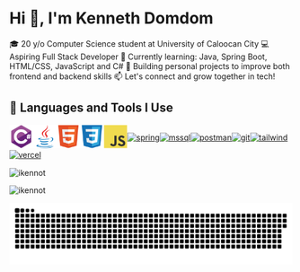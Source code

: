 <h1>Hi 👋, I'm Kenneth Domdom</h1>
<p>🎓 20 y/o Computer Science student at University of Caloocan City 💻 Aspiring Full Stack Developer 🔭 Currently learning: Java, Spring Boot, HTML/CSS, JavaScript and C# 🌱 Building personal projects to improve both frontend and backend skills 📫 Let's connect and grow together in tech!</p>
<h2>🚀 Languages and Tools I Use</h2>
<p style="display: flex; flex-wrap: wrap; gap: 10 px; align-items: center;">
  <!-- C# -->
  <a target="_blank" href="https://raw.githubusercontent.com/devicons/devicon/master/icons/csharp/csharp-original.svg">
    <img src="https://raw.githubusercontent.com/devicons/devicon/master/icons/csharp/csharp-original.svg" alt="csharp" width="42" height="42" />
  </a>

  <!-- Java -->
  <a target="_blank" href="https://raw.githubusercontent.com/devicons/devicon/master/icons/java/java-original.svg">
    <img src="https://raw.githubusercontent.com/devicons/devicon/master/icons/java/java-original.svg" alt="java" width="42" height="42" />
  </a>

  <!-- HTML -->
  <a target="_blank" href="https://raw.githubusercontent.com/devicons/devicon/master/icons/html5/html5-original.svg">
    <img src="https://raw.githubusercontent.com/devicons/devicon/master/icons/html5/html5-original.svg" alt="html" width="42" height="42" />
  </a>

  <!-- CSS -->
  <a target="_blank" href="https://raw.githubusercontent.com/devicons/devicon/master/icons/css3/css3-original.svg">
    <img src="https://raw.githubusercontent.com/devicons/devicon/master/icons/css3/css3-original.svg" alt="css3" width="42" height="42" />
  </a>

  <!-- JavaScript -->
  <a target="_blank" href="https://raw.githubusercontent.com/devicons/devicon/master/icons/javascript/javascript-original.svg">
    <img src="https://raw.githubusercontent.com/devicons/devicon/master/icons/javascript/javascript-original.svg" alt="javascript" width="42" height="42" />
  </a>

  <!-- Spring -->
  <a target="_blank" href="https://www.vectorlogo.zone/logos/springio/springio-icon.svg">
    <img src="https://www.vectorlogo.zone/logos/springio/springio-icon.svg" alt="spring" width="42" height="42" />
  </a>

  <!-- MSSQL -->
  <a target="_blank" href="https://www.svgrepo.com/show/303229/microsoft-sql-server-logo.svg">
    <img src="https://www.svgrepo.com/show/303229/microsoft-sql-server-logo.svg" alt="mssql" width="42" height="42" />
  </a>

  <!-- Postman -->
  <a target="_blank" href="https://www.vectorlogo.zone/logos/getpostman/getpostman-icon.svg">
    <img src="https://www.vectorlogo.zone/logos/getpostman/getpostman-icon.svg" alt="postman" width="42" height="42" />
  </a>

  <!-- Git -->
  <a target="_blank" href="https://www.vectorlogo.zone/logos/git-scm/git-scm-icon.svg">
    <img src="https://www.vectorlogo.zone/logos/git-scm/git-scm-icon.svg" alt="git" width="42" height="42" />
  </a>

  <!-- Tailwind -->
  <a target="_blank" href="https://tailwindcss.com/">
    <img src="https://www.vectorlogo.zone/logos/tailwindcss/tailwindcss-icon.svg" alt="tailwind" width="42" height="42" />
  </a>

  <!-- Vercel -->
  <a target="_blank" href="https://assets.vercel.com/image/upload/front/favicon/vercel/152x152.png">
    <img src="https://assets.vercel.com/image/upload/front/favicon/vercel/152x152.png" alt="vercel" width="42" height="42" />
  </a>
</p>

<p><img align="center" src="https://github-readme-streak-stats.herokuapp.com/?user=ikennot&" alt="ikennot" /></p>
<p><img src="https://github-readme-stats.vercel.app/api/top-langs?username=ikennot&show_icons=true&locale=en&layout=compact" alt="ikennot" /></p>

<picture>
  <source media="(prefers-color-scheme: dark)" srcset="https://raw.githubusercontent.com/ikennot/ikennot/output/github-snake-dark.svg" />
  <source media="(prefers-color-scheme: light)" srcset="https://raw.githubusercontent.com/ikennot/ikennot/output/github-snake.svg" />
  <img alt="github-snake" src="https://raw.githubusercontent.com/ikennot/ikennot/output/github-snake.svg" />
</picture>

